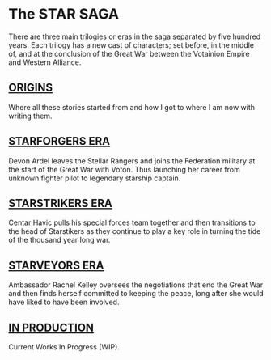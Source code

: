 # The STAR SAGA
There are three main trilogies or eras in the saga separated by five hundred years. Each trilogy has a new cast of characters; set before, in the middle of, and at the conclusion of the Great War between the Votainion Empire and Western Alliance.

## [ORIGINS](origins.md)
Where all these stories started from and how I got to where I am now with writing them.

## [STARFORGERS ERA](starforgers_era.md)
Devon Ardel leaves the Stellar Rangers and joins the Federation military at the start of the Great War with Voton. Thus launching her career from unknown fighter pilot to legendary starship captain.

## [STARSTRIKERS ERA](starstrikers_era.md)
Centar Havic pulls his special forces team together and then transitions to the head of Starstikers as they continue to play a key role in turning the tide of the thousand year long war.

## [STARVEYORS ERA](starveyors_era.md)
Ambassador Rachel Kelley oversees the negotiations that end the Great War and then finds herself committed to keeping the peace, long after she would have liked to have been involved.

## [IN PRODUCTION](inproduction.md)
Current Works In Progress (WIP).
